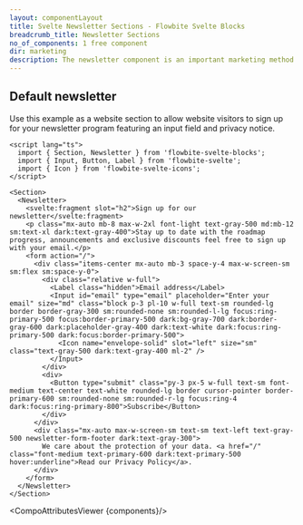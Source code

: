 ```yaml
---
layout: componentLayout
title: Svelte Newsletter Sections - Flowbite Svelte Blocks
breadcrumb_title: Newsletter Sections
no_of_components: 1 free component
dir: marketing
description: The newsletter component is an important marketing method that you can use to convince website visitors to sign up for additional news from your organization.
---
```


<script>
  import { TableProp, TableDefaultRow, CompoAttributesViewer } from '../utils'
  const components = 'Newsletter, Section'
</script>

## Default newsletter

Use this example as a website section to allow website visitors to sign up for your newsletter program featuring an input field and privacy notice.

```svelte example
<script lang="ts">
  import { Section, Newsletter } from 'flowbite-svelte-blocks';
  import { Input, Button, Label } from 'flowbite-svelte';
  import { Icon } from 'flowbite-svelte-icons';
</script>

<Section>
  <Newsletter>
    <svelte:fragment slot="h2">Sign up for our newsletter</svelte:fragment>
    <p class="mx-auto mb-8 max-w-2xl font-light text-gray-500 md:mb-12 sm:text-xl dark:text-gray-400">Stay up to date with the roadmap progress, announcements and exclusive discounts feel free to sign up with your email.</p>
    <form action="/">
      <div class="items-center mx-auto mb-3 space-y-4 max-w-screen-sm sm:flex sm:space-y-0">
        <div class="relative w-full">
          <Label class="hidden">Email address</Label>
          <Input id="email" type="email" placeholder="Enter your email" size="md" class="block p-3 pl-10 w-full text-sm rounded-lg border border-gray-300 sm:rounded-none sm:rounded-l-lg focus:ring-primary-500 focus:border-primary-500 dark:bg-gray-700 dark:border-gray-600 dark:placeholder-gray-400 dark:text-white dark:focus:ring-primary-500 dark:focus:border-primary-500">
            <Icon name="envelope-solid" slot="left" size="sm" class="text-gray-500 dark:text-gray-400 ml-2" />
          </Input>
        </div>
        <div>
          <Button type="submit" class="py-3 px-5 w-full text-sm font-medium text-center text-white rounded-lg border cursor-pointer border-primary-600 sm:rounded-none sm:rounded-r-lg focus:ring-4  dark:focus:ring-primary-800">Subscribe</Button>
        </div>
      </div>
      <div class="mx-auto max-w-screen-sm text-sm text-left text-gray-500 newsletter-form-footer dark:text-gray-300">
        We care about the protection of your data. <a href="/" class="font-medium text-primary-600 dark:text-primary-500 hover:underline">Read our Privacy Policy</a>.
      </div>
    </form>
  </Newsletter>
</Section>
```

<CompoAttributesViewer {components}/>
